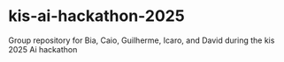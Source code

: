 # kis-ai-hackathon-2025
Group repository for Bia, Caio, Guilherme, Icaro, and David during the kis 2025 Ai hackathon
